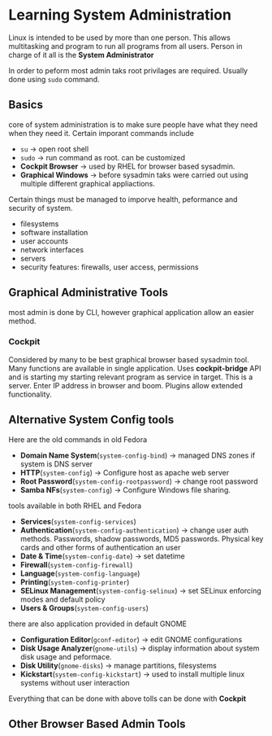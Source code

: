 # Learning System Administration

Linux is intended to be used by more than one person. This allows multitasking and program to run all programs from all users.
Person in charge of it all is the **System Administrator**

In order to peform most admin taks root privilages are required. Usually done using `sudo` command.

## Basics

core of system administration is to make sure people have what they need when they need it. Certain imporant commands include

- `su` -> open root shell
- `sudo` -> run command as root. can be customized
- **Cockpit Browser** -> used by RHEL for browser based sysadmin. 
- **Graphical Windows** -> before sysadmin taks were carried out using multiple different graphical appliactions. 

Certain things must be managed to imporve health, peformance and security of system.

- filesystems
- software installation
- user accounts
- network interfaces
- servers
- security features: firewalls, user access, permissions

## Graphical Administrative Tools

most admin is done by CLI, however graphical application allow an easier method.

### Cockpit

Considered by many to be best graphical browser based sysadmin tool. Many functions are available in single application.
Uses **cockpit-bridge** API and is starting my starting relevant program as service in target. This is a server.
Enter IP address in browser and boom. Plugins allow extended functionality.

## Alternative System Config tools

Here are the old commands in old Fedora

- **Domain Name System**(`system-config-bind`) -> managed DNS zones if system is DNS server
- **HTTP**(`system-config`) -> Configure host as apache web server
- **Root Password**(`system-config-rootpassword`) -> change root password
- **Samba NFs**(`system-config`) -> Configure Windows file sharing. 

tools available in both RHEL and Fedora

- **Services**(`system-config-services`)
- **Authentication**(`system-config-authentication`) -> change user auth methods. Passwords, shadow passwords, MD5 passwords. Physical key cards and other forms of authentication an user
- **Date & Time**(`system-config-date`) -> set datetime
- **Firewall**(`system-config-firewall`)
- **Language**(`system-config-language`)
- **Printing**(`system-config-printer`)
- **SELinux Management**(`system-config-selinux`) -> set SELinux enforcing modes and default policy
- **Users & Groups**(`system-config-users`)

there are also application provided in default GNOME

- **Configuration Editor**(`gconf-editor`) -> edit GNOME configurations
- **Disk Usage Analyzer**(`gnome-utils`) -> display information about system disk usage and peformace.
- **Disk Utility**(`gnome-disks`) -> manage partitions, filesystems
- **Kickstart**(`system-config-kickstart`) -> used to install multiple linux systems without user interaction

Everything that can be done with above tolls can be done with **Cockpit**

## Other Browser Based Admin Tools

